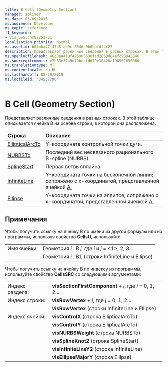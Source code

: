 ```yaml
---
title: B Cell (Geometry Section)
manager: soliver
ms.date: 03/09/2015
ms.audience: Developer
ms.topic: reference
f1_keywords:
- Vis_DSS.chm82251751
localization_priority: Normal
ms.assetid: b0fb6a47-47d8-ab9c-854d-0b0bbfdfcc27
description: Представляет различные сведения в разных строках. В этой таблице описывается ячейка B на основе строки, в которой она расположена.
ms.openlocfilehash: 46c8aa418f495905630fed2833d84afc93945346
ms.sourcegitcommit: e7b38e37a9d79becfd679e10420a19890165606d
ms.translationtype: MT
ms.contentlocale: ru-RU
ms.lasthandoff: 05/29/2019
ms.locfileid: "34537796"
---
```

# <a name="b-cell-geometry-section"></a>B Cell (Geometry Section)

Представляет различные сведения в разных строках. В этой таблице описывается ячейка B на основе строки, в которой она расположена.
  
|Строка|Описание|
|:-----|:-----|
|[EllipticalArcTo](ellipticalarcto-row-geometry-section.md) <br/> | Y-координата контрольной точки дуги.   <br/> |
|[NURBSTo](nurbsto-row-geometry-section.md) <br/> | Последний вес несвязаного рационального B-spline (NURBS).  <br/> |
|[SplineStart](splinestart-row-geometry-section.md) <br/> | Первая ветвь сплайна.  <br/> |
|[InfiniteLine](infiniteline-row-geometry-section.md) <br/> | Y-координата точки на бесконечной линии;  сопряжено  с x-координатой, представленной ячейкой [A.](a-cell-geometry-section.md)  <br/> |
|[Ellipse](ellipse-row-geometry-section.md) <br/> | Y-координата точки на эллипсе;  сопряжено  с x-координатой, представленной ячейкой [A.](a-cell-geometry-section.md)  <br/> |
   
## <a name="remarks"></a>Примечания

Чтобы получить ссылку на ячейку B по имени из другой формулы или из программы, используя свойство **CellsU,** используйте: 
  
|||
|:-----|:-----|
| Имя ячейки:  <br/> | Геометрия  *i*  . B  *j,*            *где i*  и  *j*  = <1>, 2, 3...  <br/> |
|| Геометрия  *i*  . B1 (строки InfiniteLine и Ellipse)  <br/> |
   
Чтобы получить ссылку на ячейку B по индексу из программы, используйте свойство **CellsSRC** со следующими аргументами: 
  
|||
|:-----|:-----|
| Индекс раздела:  <br/> |**visSectionFirstComponent** +  *i*, где *i* = 0, 1, 2...  <br/> |
| Индекс строки:  <br/> |**visRowVertex** +  *j*, где *j* = 0, 1, 2...  <br/> |
||**visRowVertex** (строки InfiniteLine и Ellipse)  <br/> |
| Индекс ячейки:  <br/> |**visControlX** (строка EllipticalArcTo)  <br/> |
||**visControlY** (строка EllipticalArcTo)  <br/> |
||**visNURBSWeight** (строка NURBSTo)  <br/> |
||**visSplineKnot2** (строка SplineStart)  <br/> |
||**visInfiniteLineY2** (строка InfiniteLine)  <br/> |
||**visEllipseMajorY** (строка Ellipse)  <br/> |
   

